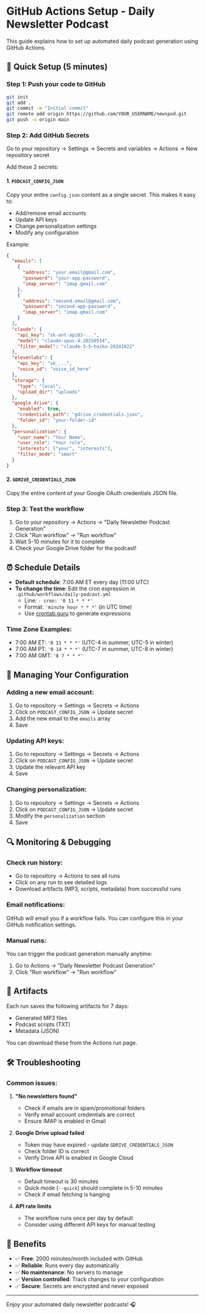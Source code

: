 # GitHub Actions Setup - Daily Newsletter Podcast

This guide explains how to set up automated daily podcast generation using GitHub Actions.

## 🚀 Quick Setup (5 minutes)

### Step 1: Push your code to GitHub
```bash
git init
git add .
git commit -m "Initial commit"
git remote add origin https://github.com/YOUR_USERNAME/newspod.git
git push -u origin main
```

### Step 2: Add GitHub Secrets
Go to your repository → Settings → Secrets and variables → Actions → New repository secret

Add these 2 secrets:

#### 1. `PODCAST_CONFIG_JSON`
Copy your entire `config.json` content as a single secret. This makes it easy to:
- Add/remove email accounts
- Update API keys
- Change personalization settings
- Modify any configuration

Example:
```json
{
  "emails": [
    {
      "address": "your.email@gmail.com",
      "password": "your-app-password",
      "imap_server": "imap.gmail.com"
    },
    {
      "address": "second.email@gmail.com",
      "password": "second-app-password",
      "imap_server": "imap.gmail.com"
    }
  ],
  "claude": {
    "api_key": "sk-ant-api03-...",
    "model": "claude-opus-4-20250514",
    "filter_model": "claude-3-5-haiku-20241022"
  },
  "elevenlabs": {
    "api_key": "sk_...",
    "voice_id": "voice_id_here"
  },
  "storage": {
    "type": "local",
    "upload_dir": "uploads"
  },
  "google_drive": {
    "enabled": true,
    "credentials_path": "gdrive_credentials.json",
    "folder_id": "your-folder-id"
  },
  "personalization": {
    "user_name": "Your Name",
    "user_role": "Your role",
    "interests": ["your", "interests"],
    "filter_mode": "smart"
  }
}
```

#### 2. `GDRIVE_CREDENTIALS_JSON`
Copy the entire content of your Google OAuth credentials JSON file.

### Step 3: Test the workflow
1. Go to your repository → Actions → "Daily Newsletter Podcast Generation"
2. Click "Run workflow" → "Run workflow"
3. Wait 5-10 minutes for it to complete
4. Check your Google Drive folder for the podcast!

## ⏰ Schedule Details

- **Default schedule**: 7:00 AM ET every day (11:00 UTC)
- **To change the time**: Edit the cron expression in `.github/workflows/daily-podcast.yml`
  - Line: `- cron: '0 11 * * *'`
  - Format: `'minute hour * * *'` (in UTC time)
  - Use [crontab.guru](https://crontab.guru) to generate expressions

### Time Zone Examples:
- 7:00 AM ET: `'0 11 * * *'` (UTC-4 in summer, UTC-5 in winter)
- 7:00 AM PT: `'0 14 * * *'` (UTC-7 in summer, UTC-8 in winter)
- 7:00 AM GMT: `'0 7 * * *'`

## 📝 Managing Your Configuration

### Adding a new email account:
1. Go to repository → Settings → Secrets → Actions
2. Click on `PODCAST_CONFIG_JSON` → Update secret
3. Add the new email to the `emails` array
4. Save

### Updating API keys:
1. Go to repository → Settings → Secrets → Actions
2. Click on `PODCAST_CONFIG_JSON` → Update secret
3. Update the relevant API key
4. Save

### Changing personalization:
1. Go to repository → Settings → Secrets → Actions
2. Click on `PODCAST_CONFIG_JSON` → Update secret
3. Modify the `personalization` section
4. Save

## 🔍 Monitoring & Debugging

### Check run history:
- Go to repository → Actions to see all runs
- Click on any run to see detailed logs
- Download artifacts (MP3, scripts, metadata) from successful runs

### Email notifications:
GitHub will email you if a workflow fails. You can configure this in your GitHub notification settings.

### Manual runs:
You can trigger the podcast generation manually anytime:
1. Go to Actions → "Daily Newsletter Podcast Generation"
2. Click "Run workflow" → "Run workflow"

## 💾 Artifacts

Each run saves the following artifacts for 7 days:
- Generated MP3 files
- Podcast scripts (TXT)
- Metadata (JSON)

You can download these from the Actions run page.

## 🛠 Troubleshooting

### Common issues:

1. **"No newsletters found"**
   - Check if emails are in spam/promotional folders
   - Verify email account credentials are correct
   - Ensure IMAP is enabled in Gmail

2. **Google Drive upload failed**
   - Token may have expired - update `GDRIVE_CREDENTIALS_JSON`
   - Check folder ID is correct
   - Verify Drive API is enabled in Google Cloud

3. **Workflow timeout**
   - Default timeout is 30 minutes
   - Quick mode (`--quick`) should complete in 5-10 minutes
   - Check if email fetching is hanging

4. **API rate limits**
   - The workflow runs once per day by default
   - Consider using different API keys for manual testing

## 🎉 Benefits

- ✅ **Free**: 2000 minutes/month included with GitHub
- ✅ **Reliable**: Runs every day automatically
- ✅ **No maintenance**: No servers to manage
- ✅ **Version controlled**: Track changes to your configuration
- ✅ **Secure**: Secrets are encrypted and never exposed

---

Enjoy your automated daily newsletter podcasts! 🎧